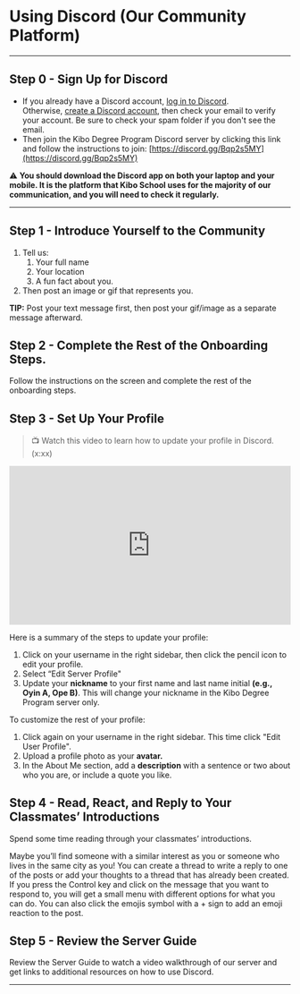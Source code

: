 # Using Discord (Our Community Platform)

---

## Step 0 - Sign Up for Discord

- If you already have a Discord account, [log in to Discord](https://discord.com/login). Otherwise, [create a Discord account](https://discord.com/register?redirect_to=%2Flogin), then check your email to verify your account. Be sure to check your spam folder if you don't see the email.
- Then join the Kibo Degree Program Discord server by clicking this link and follow the instructions to join: [https://discord.gg/Bqp2s5MY](https://discord.gg/Bqp2s5MY)

<aside>
    
⚠️ **You should download the Discord app on both your laptop and your mobile. It is the platform that Kibo School uses for the majority of our communication, and you will need to check it regularly.**

</aside>

---

## Step 1 - Introduce Yourself to the Community

1. Tell us: 
    1. Your full name
    2. Your location
    3. A fun fact about you.
2. Then post an image or gif that represents you.

**TIP:** Post your text message first, then post your gif/image as a separate message afterward.


## Step 2 - Complete the Rest of the Onboarding Steps.

Follow the instructions on the screen and complete the rest of the onboarding steps.


## Step 3 - Set Up Your Profile

> 📺 Watch this video to learn how to update your profile in Discord. (x:xx)

<div style="position: relative; padding-bottom: 56.25%; height: 0;"><iframe src="https://www.youtube.com/embed/AOU9ODzPsNc" title="YouTube video player" frameborder="0" allow="accelerometer; autoplay; clipboard-write; encrypted-media; gyroscope; picture-in-picture" allowfullscreen style="position: absolute; top: 0; left: 0; width: 100%; height: 100%;"></iframe></div>  

Here is a summary of the steps to update your profile:

1. Click on your username in the right sidebar, then click the pencil icon to edit your profile.
2. Select “Edit Server Profile"
3. Update your **nickname** to your first name and last name initial **(e.g., Oyin A, Ope B)**. This will change your nickname in the Kibo Degree Program server only.

To customize the rest of your profile:

1. Click again on your username in the right sidebar. This time click "Edit User Profile".
2. Upload a profile photo as your **avatar.**
3. In the About Me section, add a **description** with a sentence or two about who you are, or include a quote you like.


## Step 4 - Read, React, and Reply to Your Classmates’ Introductions

Spend some time reading through your classmates’ introductions. 

Maybe you’ll find someone with a similar interest as you or someone who lives in the same city as you! You can create a thread to write a reply to one of the posts or add your thoughts to a thread that has already been created. If you press the Control key and click on the message that you want to respond to, you will get a small menu with different options for what you can do. You can also click the emojis symbol with a + sign to add an emoji reaction to the post.


## Step 5 - Review the Server Guide 

Review the Server Guide to watch a video walkthrough of our server and get links to additional resources on how to use Discord.

---
